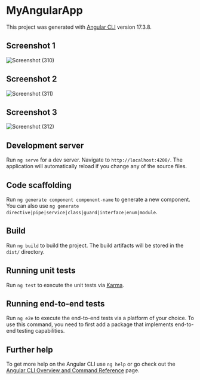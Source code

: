 # MyAngularApp

This project was generated with [Angular CLI](https://github.com/angular/angular-cli) version 17.3.8.

## Screenshot 1
![Screenshot (310)](https://github.com/user-attachments/assets/6e6e8313-64a5-4c30-b352-4a33fdd63025)


## Screenshot 2
![Screenshot (311)](https://github.com/user-attachments/assets/e1af6396-98c6-4167-a65c-7e32e236b209)


## Screenshot 3
![Screenshot (312)](https://github.com/user-attachments/assets/c0f9318c-7eb2-4200-866e-454c4670b8a7)

## Development server

Run `ng serve` for a dev server. Navigate to `http://localhost:4200/`. The application will automatically reload if you change any of the source files.

## Code scaffolding

Run `ng generate component component-name` to generate a new component. You can also use `ng generate directive|pipe|service|class|guard|interface|enum|module`.

## Build

Run `ng build` to build the project. The build artifacts will be stored in the `dist/` directory.

## Running unit tests

Run `ng test` to execute the unit tests via [Karma](https://karma-runner.github.io).

## Running end-to-end tests

Run `ng e2e` to execute the end-to-end tests via a platform of your choice. To use this command, you need to first add a package that implements end-to-end testing capabilities.

## Further help

To get more help on the Angular CLI use `ng help` or go check out the [Angular CLI Overview and Command Reference](https://angular.io/cli) page.




